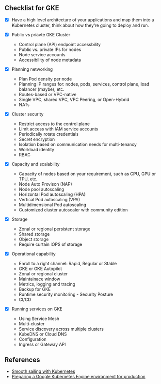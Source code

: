 #

## Checklist for GKE

- [X] Have a high level architecture of your applications and map them into a Kubernetes cluster, think about how they're going to deploy and run. 

- [X] Public vs priavte GKE Cluster
    - Control plane (API) endpoint accessbility
    - Public vs. private IPs for nodes
    - Node service accounts
    - Accessibility of node metadata


- [X] Planning networking
    - Plan Pod density per node
    - Planning IP ranges for: nodes, pods, services, control plane, load balancer (maybe), etc.
    - Routes-based or VPC-native
    - Single VPC, shared VPC, VPC Peering, or Open-Hybrid
    - NATs


- [X] Cluster security
    - Restrict access to the control plane
    - Limit access with IAM service accounts
    - Periodically rotate credentials
    - Secret encryption
    - Isolation based on communication needs for multi-tenancy
    - Workload identity
    - RBAC


- [X] Capacity and scalability
    - Capacity of nodes based on your requirement, such as CPU, GPU or TPU, etc.
    - Node Auto Provison (NAP)
    - Node pool autoscaling
    - Horizontal Pod autoscaling (HPA)
    - Vertical Pod autoscaling (VPA)
    - Multidimensional Pod autoscaling
    - Customized cluster autoscaler with community edition


- [X] Storage
    - Zonal or regional persistent storage
    - Shared storage
    - Object storage
    - Require curtain IOPS of storage 


- [X] Operational capability
    - Enroll to a right channel: Rapid, Regular or Stable
    - GKE or GKE Autopilot
    - Zonal or regional cluster
    - Maintainace window
    - Metrics, logging and tracing
    - Backup for GKE
    - Runtime security monitoring - Security Posture
    - CI/CD

- [X] Running services on GKE
    - Using Service Mesh
    - Multi-cluster
    - Service discovery across multiple clusters
    - KubeDNS or Cloud DNS
    - Configuration
    - Ingress or Gateway API

## References
- [Smooth sailing with Kubernetes](https://cloud.google.com/kubernetes-engine/kubernetes-comic)
- [Preparing a Google Kubernetes Engine environment for production ](https://cloud.google.com/architecture/prep-kubernetes-engine-for-prod)